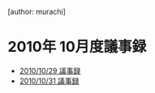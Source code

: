 [author: murachi]
# 2010年 10月度議事録

* [2010/10/29 議事録](wiki::議事録/2010/10/29)
* [2010/10/31 議事録](wiki::議事録/2010/10/31)
